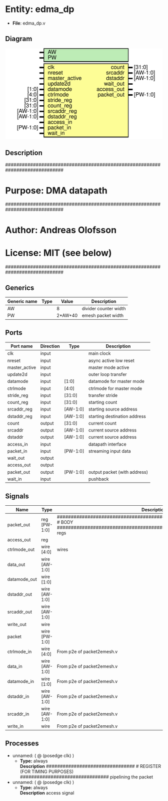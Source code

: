 # Entity: edma_dp

- **File**: edma_dp.v
## Diagram

![Diagram](edma_dp.svg "Diagram")
## Description

#############################################################################
# Purpose: DMA datapath                                                     #
#############################################################################
# Author:   Andreas Olofsson                                                #
# License:  MIT (see below)                                                 # 
#############################################################################

## Generics

| Generic name | Type | Value   | Description             |
| ------------ | ---- | ------- | ----------------------- |
| AW           |      | 8       |  divider counter width  |
| PW           |      | 2*AW+40 |  emesh packet width     |
## Ports

| Port name     | Direction | Type     | Description                  |
| ------------- | --------- | -------- | ---------------------------- |
| clk           | input     |          | main clock                   |
| nreset        | input     |          | async active low reset       |
| master_active | input     |          | master mode active           |
| update2d      | input     |          | outer loop transfer          |
| datamode      | input     | [1:0]    | datamode for master mode     |
| ctrlmode      | input     | [4:0]    | ctrlmode for master mode     |
| stride_reg    | input     | [31:0]   | transfer stride              |
| count_reg     | input     | [31:0]   | starting count               |
| srcaddr_reg   | input     | [AW-1:0] | starting source address      |
| dstaddr_reg   | input     | [AW-1:0] | starting destination address |
| count         | output    | [31:0]   | current count                |
| srcaddr       | output    | [AW-1:0] | current source address       |
| dstaddr       | output    | [AW-1:0] | current source address       |
| access_in     | input     |          |  datapath interface          |
| packet_in     | input     | [PW-1:0] | streaming input data         |
| wait_out      | output    |          |                              |
| access_out    | output    |          |                              |
| packet_out    | output    | [PW-1:0] | output packet (with address) |
| wait_in       | input     |          | pushback                     |
## Signals

| Name         | Type          | Description                                                                                                                                                 |
| ------------ | ------------- | ----------------------------------------------------------------------------------------------------------------------------------------------------------- |
| packet_out   | reg [PW-1:0]  | ###################################################################### # BODY ######################################################################  regs  |
| access_out   | reg           |                                                                                                                                                             |
| ctrlmode_out | wire [4:0]    |  wires                                                                                                                                                      |
| data_out     | wire [AW-1:0] |                                                                                                                                                             |
| datamode_out | wire [1:0]    |                                                                                                                                                             |
| dstaddr_out  | wire [AW-1:0] |                                                                                                                                                             |
| srcaddr_out  | wire [AW-1:0] |                                                                                                                                                             |
| write_out    | wire          |                                                                                                                                                             |
| packet       | wire [PW-1:0] |                                                                                                                                                             |
| ctrlmode_in  | wire [4:0]    | From p2e of packet2emesh.v                                                                                                                                  |
| data_in      | wire [AW-1:0] | From p2e of packet2emesh.v                                                                                                                                  |
| datamode_in  | wire [1:0]    | From p2e of packet2emesh.v                                                                                                                                  |
| dstaddr_in   | wire [AW-1:0] | From p2e of packet2emesh.v                                                                                                                                  |
| srcaddr_in   | wire [AW-1:0] | From p2e of packet2emesh.v                                                                                                                                  |
| write_in     | wire          | From p2e of packet2emesh.v                                                                                                                                  |
## Processes
- unnamed: ( @ (posedge clk) )
  - **Type:** always
</br>**Description**
################################ # REGISTER (FOR TIMING PURPOSES) ################################  pipelining the packet 
- unnamed: ( @ (posedge clk) )
  - **Type:** always
</br>**Description**
 access signal 
